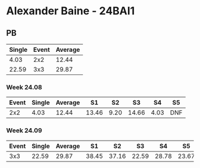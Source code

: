 # Alexander Baine - 24BAI1

## PB
|Single|Event|Average|
|----|----|----|
|4.03|2x2|12.44|
|22.59|3x3|29.87|
### Week 24.08
|Event|Single|Average|S1|S2|S3|S4|S5|
|-----|-------|------|--|--|--|--|--|
|2x2|4.03|12.44|13.46|9.20|14.66|4.03|DNF|
### Week 24.09
|Event|Single|Average|S1|S2|S3|S4|S5|
|-----|-------|------|--|--|--|--|--|
|3x3|22.59|29.87|38.45|37.16|22.59|28.78|23.67|
